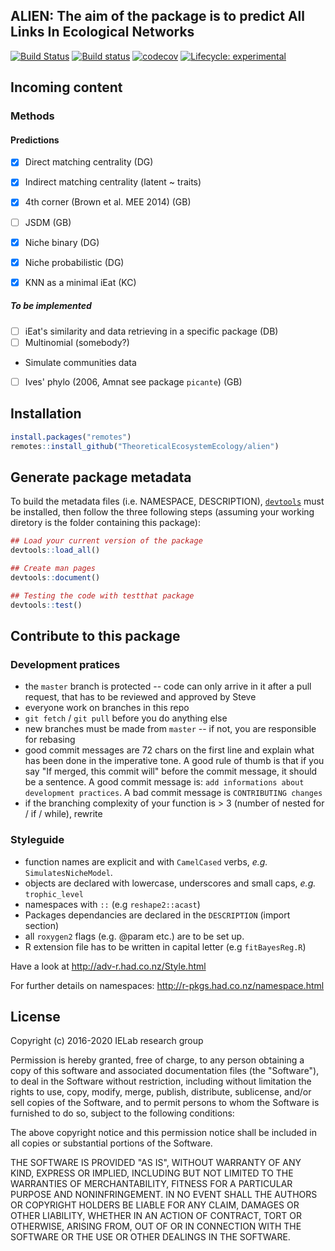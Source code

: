 ALIEN: The aim of the package is to predict All Links In Ecological Networks
----------------------------------------------------------------------------
[![Build Status](https://travis-ci.org/TheoreticalEcosystemEcology/alien.svg?branch=master)](https://travis-ci.org/TheoreticalEcosystemEcology/alien)
[![Build status](https://ci.appveyor.com/api/projects/status/al10lmlky7se4wa6/branch/master?svg=true)](https://ci.appveyor.com/project/SteveViss/alien/branch/master) [![codecov](https://codecov.io/gh/TheoreticalEcosystemEcology/alien/branch/master/graph/badge.svg)](https://codecov.io/gh/TheoreticalEcosystemEcology/alien)
[![Lifecycle: experimental](https://img.shields.io/badge/lifecycle-experimental-orange.svg)](https://www.tidyverse.org/lifecycle/#experimental)



Incoming content
----------------

### Methods

#### Predictions

-  [X] Direct matching centrality (DG)
-  [X] Indirect matching centrality (latent ~ traits)
-  [X] 4th corner (Brown et al. MEE 2014) (GB)
-  [ ] JSDM (GB)
-  [X] Niche binary (DG)
-  [X] Niche probabilistic (DG)
-  [X] KNN as a minimal iEat (KC)


##### To be implemented

-  [ ] iEat's similarity and data retrieving in a specific package (DB)
-  [ ] Multinomial (somebody?)
- Simulate communities data
-  [ ] Ives' phylo (2006, Amnat see package `picante`) (GB)



Installation
------------

``` r
install.packages("remotes")
remotes::install_github("TheoreticalEcosystemEcology/alien")
``` 


Generate package metadata
-------------------------

To build the metadata files (i.e. NAMESPACE, DESCRIPTION), 
[`devtools`](https://cran.r-project.org/web/packages/devtools/index.html)
must be installed, then follow the three following steps (assuming your
working diretory is the folder containing this package):


``` r
## Load your current version of the package
devtools::load_all()

## Create man pages
devtools::document()

## Testing the code with testthat package
devtools::test()
```




Contribute to this package
--------------------------

### Development pratices

-   the `master` branch is protected -- code can only arrive in it after a pull request, that has to be reviewed and approved by Steve
-   everyone work on branches in this repo
-   `git fetch` / `git pull` before you do anything else
-   new branches must be made from `master` -- if not, you are responsible for rebasing
-   good commit messages are 72 chars on the first line and explain what has been done in the imperative tone. A good rule of thumb is that if you say "If merged, this commit will" before the commit message, it should be a sentence. A good commit message is: `add informations about development practices`. A bad commit message is `CONTRIBUTING changes`
-   if the branching complexity of your function is &gt; 3 (number of nested for / if / while), rewrite

### Styleguide

-   function names are explicit and with `CamelCased` verbs, *e.g.* `SimulatesNicheModel`.
-   objects are declared with lowercase, underscores and small caps, *e.g.* `trophic_level`
-   namespaces with `::` (e.g `reshape2::acast`)
-   Packages dependancies are declared in the `DESCRIPTION` (import section)
-   all `roxygen2` flags (e.g. @param etc.) are to be set up.
-   R extension file has to be written in capital letter (e.g `fitBayesReg.R`)

Have a look at <http://adv-r.had.co.nz/Style.html>

For further details on namespaces: <http://r-pkgs.had.co.nz/namespace.html>


License
-------

Copyright (c) 2016-2020 IELab research group

Permission is hereby granted, free of charge, to any person obtaining a copy of this software and associated documentation files (the "Software"), to deal in the Software without restriction, including without limitation the rights to use, copy, modify, merge, publish, distribute, sublicense, and/or sell copies of the Software, and to permit persons to whom the Software is furnished to do so, subject to the following conditions:

The above copyright notice and this permission notice shall be included in all copies or substantial portions of the Software.

THE SOFTWARE IS PROVIDED "AS IS", WITHOUT WARRANTY OF ANY KIND, EXPRESS OR IMPLIED, INCLUDING BUT NOT LIMITED TO THE WARRANTIES OF MERCHANTABILITY, FITNESS FOR A PARTICULAR PURPOSE AND NONINFRINGEMENT. IN NO EVENT SHALL THE AUTHORS OR COPYRIGHT HOLDERS BE LIABLE FOR ANY CLAIM, DAMAGES OR OTHER LIABILITY, WHETHER IN AN ACTION OF CONTRACT, TORT OR OTHERWISE, ARISING FROM, OUT OF OR IN CONNECTION WITH THE SOFTWARE OR THE USE OR OTHER DEALINGS IN THE SOFTWARE.
